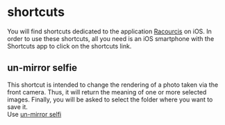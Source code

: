 # shortcuts

You will find shortcuts dedicated to the application [Racourcis](https://apps.apple.com/app/id915249334) on iOS. In order to use these shortcuts, all you need is an iOS smartphone with the Shortcuts app to click on the shortcuts link.

## un-mirror selfie

This shortcut is intended to change the rendering of a photo taken via the front camera. Thus, it will return the meaning of one or more selected images. Finally, you will be asked to select the folder where you want to save it.   
Use [un-mirror selfi](https://www.icloud.com/shortcuts/ac32716be6c645888737a20b576fb2a7)


